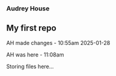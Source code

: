 ### Audrey House
## My first repo

AH made changes - 10:55am 2025-01-28

AH was here - 11:08am

Storing files here...
